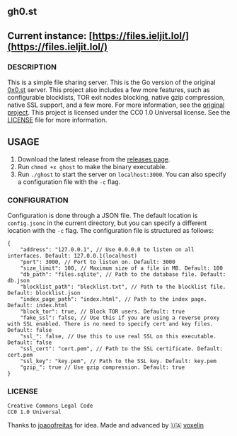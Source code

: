 ## gh0.st

## Current instance: [https://files.ieljit.lol/](https://files.ieljit.lol/)

### DESCRIPTION

This is a simple file sharing server. This is the Go version of the original [0x0.st](https://0x0.st) server. This project also includes a few more features, such as configurable blocklists, TOR exit nodes blocking, native gzip compression, native SSL support, and a few more. For more information, see the [original project](https://git.0x0.st/mia/0x0). This project is licensed under the CC0 1.0 Universal license. See the [LICENSE](/LICENSE) file for more information.

## USAGE

1. Download the latest release from the [releases page](https://github.com/voxelin/gh0.st/releases/latest).
2. Run `chmod +x ghost` to make the binary executable.
3. Run `./ghost` to start the server on `localhost:3000`. You can also specify a configuration file with the `-c` flag.

### CONFIGURATION

Configuration is done through a JSON file. The default location is `config.jsonc` in the current directory, but you can specify a different location with the `-c` flag. The configuration file is structured as follows:

```jsonc
{
    "address": "127.0.0.1", // Use 0.0.0.0 to listen on all interfaces. Default: 127.0.0.1(localhost)
    "port": 3000, // Port to listen on. Default: 3000
    "size_limit": 100, // Maximum size of a file in MB. Default: 100
    "db_path": "files.sqlite", // Path to the database file. Default: db.json
    "blocklist_path": "blocklist.txt", // Path to the blocklist file. Default: blocklist.json
    "index_page_path": "index.html", // Path to the index page. Default: index.html
    "block_tor": true, // Block TOR users. Default: true
    "fake_ssl": false, // Use this if you are using a reverse proxy with SSL enabled. There is no need to specify cert and key files. Default: false
    "ssl_": false, // Use this to use real SSL on this executable. Default: false
    "ssl_cert": "cert.pem", // Path to the SSL certificate. Default: cert.pem
    "ssl_key": "key.pem", // Path to the SSL key. Default: key.pem
    "gzip_": true // Use gzip compression. Default: true
}
```

### LICENSE

```
Creative Commons Legal Code
CC0 1.0 Universal
```

Thanks to [joaoofreitas](https://github.com/joaoofreitas) for idea. Made and advanced by 🇺🇦 [voxelin](https://github.com/voxelin)
